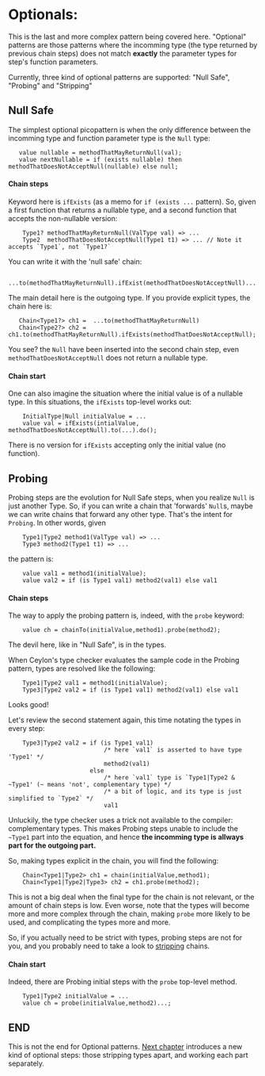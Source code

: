 # Optionals:
This is the last and more complex pattern being covered here.
"Optional" patterns are those patterns where the incomming type (the type returned by previous chain steps) does not match **exactly** the parameter
types for step's function parameters.

Currently, three kind of optional patterns are supported: "Null Safe", "Probing" and "Stripping"
 
## Null Safe
The simplest optional picopattern is when the only difference between the incomming type and function parameter type is the `Null` type:
```
   value nullable = methodThatMayReturnNull(val);
   value nextNullable = if (exists nullable) then methodThatDoesNotAcceptNull(nullable) else null;
```

#### Chain steps
Keyword here is `ifExists` (as a memo for `if (exists ...` pattern).
So, given a first function that returns a nullable type, and a second function that accepts the non-nullable version:
```
    Type1? methodThatMayReturnNull(ValType val) => ...
    Type2  methodThatDoesNotAcceptNull(Type1 t1) => ... // Note it accepts `Type1`, not `Type1?`
```
You can write it with the 'null safe' chain:
```
    ...to(methodThatMayReturnNull).ifExist(methodThatDoesNotAcceptNull)...
```
The main detail here is the outgoing type. If you provide explicit types, the chain here is:
```
   Chain<Type1?> ch1 =  ...to(methodThatMayReturnNull)
   Chain<Type2?> ch2 =  ch1.to(methodThatMayReturnNull).ifExists(methodThatDoesNotAcceptNull);
```
You see? the `Null` have been inserted into the second chain step, even `methodThatDoesNotAcceptNull` does not return a nullable type.

#### Chain start
One can also imagine the situation where the initial value is of a nullable type.
In this situations, the `ifExists` top-level works out:
```
    InitialType|Null initialValue = ...
    value val = ifExists(intialValue, methodThatDoesNotAcceptNull).to(...).do();
```
There is no version for `ifExists` accepting only the initial value (no function).

 
## Probing
Probing steps are the evolution for Null Safe steps, when you realize `Null` is just another Type.
So, if you can write a chain that 'forwards' `Null`s, maybe we can write chains that forward any other type.
That's the intent for `Probing`.
In other words, given
```
    Type1|Type2 method1(ValType val) => ...
    Type3 method2(Type1 t1) => ... 
```
the pattern is:
```
    value val1 = method1(initialValue);
    value val2 = if (is Type1 val1) method2(val1) else val1
```

#### Chain steps
The way to apply the probing pattern is, indeed, with the `probe` keyword:
```
    value ch = chainTo(initialValue,method1).probe(method2);
```
The devil here, like in "Null Safe", is in the types.

When Ceylon's type checker evaluates the sample code in the Probing pattern, types are resolved like the following:
``` 
    Type1|Type2 val1 = method1(initialValue);
    Type3|Type2 val2 = if (is Type1 val1) method2(val1) else val1
```
Looks good!

Let's review the second statement again, this time notating the types in every step:
 ``` 
     Type3|Type2 val2 = if (is Type1 val1) 
                            /* here `val1` is asserted to have type 'Type1' */ 
                            method2(val1)  
                        else 
                            /* here `val1` type is `Type1|Type2 & ~Type1' (~ means 'not', complementary type) */
                            /* a bit of logic, and its type is just simplified to `Type2` */
                            val1
 ```
Unluckily, the type checker uses a trick not available to the compiler: complementary types.
This makes Probing steps unable to include the `~Type1` part into the equation, and hence 
**the incomming type is allways part for the outgoing part.**

So, making types explicit in the chain, you will find the following:
```
    Chain<Type1|Type2> ch1 = chain(initialValue,method1);
    Chain<Type1|Type2|Type3> ch2 = ch1.probe(method2);
``` 
This is not a big deal when the final type for the chain is not relevant, or the amount of chain steps is low.
 Even worse, note that the types will become more and more complex through the chain, making `probe` more likely to be used,
 and complicating the types more and more.
 
 So, if you actually need to be strict with types, probing steps are not for you, and you probably need to take a look to [stripping](STRIPPING.md) chains.

#### Chain start
Indeed, there are Probing initial steps with the `probe` top-level method.
```
    Type1|Type2 initialValue = ...
    value ch = probe(initialValue,method2)...;
```
 
## END
This is not the end for Optional patterns.
[Next chapter](STRIPPING.md) introduces a new kind of optional steps: those stripping types apart, 
and working each part separately.  